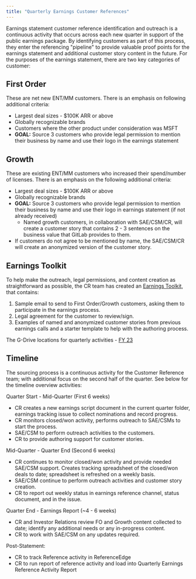```yaml
---
title: "Quarterly Earnings Customer References"
---
```


Earnings statement customer reference identification and outreach is a continuous activity that occurs across each new quarter in support of the public earnings package. By identifying customers as part of this process, they enter the referencing "pipeline" to provide valuable proof points for the earnings statement and additional customer story content in the future. For the purposes of the earnings statement, there are two key categories of customer:

## First Order

These are net new ENT/MM customers. There is an emphasis on following additional criteria:

- Largest deal sizes - $100K ARR or above
- Globally recognizable brands
- Customers where the other product under consideration was MSFT
- **GOAL:** Source 3 customers who provide legal permission to mention their business by name and use their logo in the earnings statement

## Growth

These are existing ENT/MM customers who increased their spend/number of licenses. There is an emphasis on the following additional criteria:

- Largest deal sizes - $100K ARR or above
- Globally recognizable brands
- **GOAL:** Source 3 customers who provide legal permission to mention their business by name and use their logo in earnings statement (if not already received)
  - Named growth customers, in collaboration with SAE/CSM/CR, will create a customer story that contains 2 - 3 sentences on the business value  that GitLab provides to them.
- If customers do not agree to be mentioned by name, the SAE/CSM/CR will create an anonymized version of the customer story.

## Earnings Toolkit

To help make the outreach, legal permissions, and content creation as straightforward as possible, the CR team has created an [Earnings Toolkit](https://drive.google.com/drive/folders/1QgMxoAjNGNX0BkhjxcTuAHVRxP_lsPbJ?usp=sharing), that contains:

1. Sample email to send to First Order/Growth customers, asking them to participate in the earnings process.
2. Legal agreement for the customer to review/sign.
3. Examples of named and anonymized customer stories from previous earnings calls and a starter template to help with the authoring process.

The G-Drive locations for quarterly activities - [FY 23](https://drive.google.com/drive/folders/1s22jbNz3nLVNjCRSWrqnH4-gAM5ZDcKf?usp=sharing)

## Timeline

The sourcing process is a continuous activity for the Customer Reference team; with additional focus on the second half of the quarter. See below for the timeline overview activities:

Quarter Start - Mid-Quarter (First 6 weeks)

- CR creates a new earnings script document in the current quarter folder, earnings tracking issue to collect nominations and record progress.
- CR monitors closed/won activity, performs outreach to SAE/CSMs to start the process.
- SAE/CSM to perform outreach activities to the customers.
- CR to provide authoring support for customer stories.

Mid-Quarter - Quarter End (Second 6 weeks)

- CR continues to monitor closed/won activity and provide needed SAE/CSM support. Creates tracking spreadsheet of the closed/won deals to date; spreadsheet is refreshed on a weekly basis.
- SAE/CSM continue to perform outreach activities and customer story creation.
- CR to report out weekly status in earnings reference channel, status document, and in the issue.

Quarter End - Earnings Report (~4 - 6 weeks)

- CR and Investor Relations review FO and Growth content collected to date; identify any additional needs or any in-progress content.
- CR to work with SAE/CSM on any updates required.

Post-Statement:

- CR to track Reference activity in ReferenceEdge
- CR to run report of reference activity and load into Quarterly Earnings Reference Activity Report
